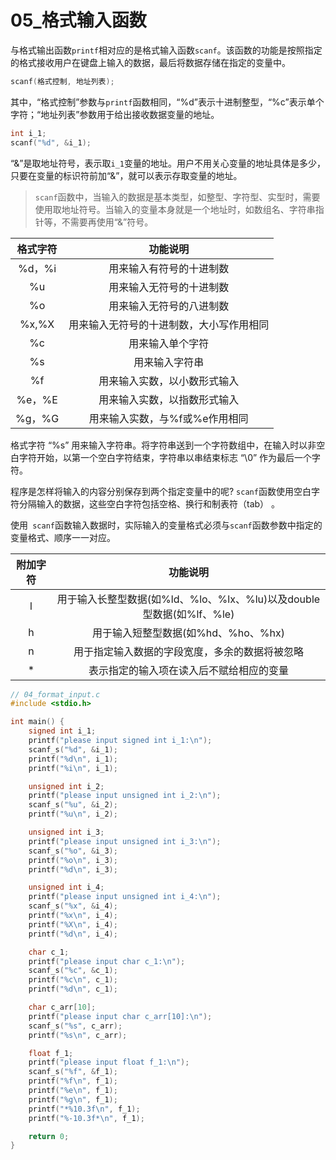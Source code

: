 # 05_格式输入函数

与格式输出函数`printf`相对应的是格式输入函数`scanf`。该函数的功能是按照指定的格式接收用户在键盘上输入的数据，最后将数据存储在指定的变量中。

```C
scanf(格式控制, 地址列表);
```

其中，“格式控制”参数与`printf`函数相同，“%d”表示十进制整型，“%c”表示单个字符；“地址列表”参数用于给出接收数据变量的地址。

```C
int i_1;
scanf("%d", &i_1);
```

“&”是取地址符号，表示取`i_1`变量的地址。用户不用关心变量的地址具体是多少，只要在变量的标识符前加“&”，就可以表示存取变量的地址。

> `scanf`函数中，当输入的数据是基本类型，如整型、字符型、实型时，需要使用取地址符号。当输入的变量本身就是一个地址时，如数组名、字符串指针等，不需要再使用“&”符号。

| 格式字符 |                 功能说明                 |
| :------: | :--------------------------------------: |
|  %d，%i  |         用来输入有符号的十进制数         |
|    %u    |         用来输入无符号的十进制数         |
|    %o    |         用来输入无符号的八进制数         |
|  %x,%X   | 用来输入无符号的十进制数，大小写作用相同 |
|    %c    |             用来输入单个字符             |
|    %s    |              用来输入字符串              |
|    %f    |       用来输入实数，以小数形式输入       |
|  %e，%E  |       用来输入实数，以指数形式输入       |
|  %g，%G  |      用来输入实数，与%f或%e作用相同      |

格式字符 “%s” 用来输入字符串。将字符串送到一个字符数组中，在输入时以非空白字符开始，以第一个空白字符结束，字符串以串结束标志 “\0” 作为最后一个字符。

程序是怎样将输入的内容分别保存到两个指定变量中的呢? `scanf`函数使用空白字符分隔输入的数据，这些空白字符包括空格、换行和制表符（tab） 。

使用` scanf`函数输入数据时，实际输入的变量格式必须与`scanf`函数参数中指定的变量格式、顺序一一对应。

| 附加字符 |                           功能说明                           |
| :------: | :----------------------------------------------------------: |
|    l     | 用于输入长整型数据(如%ld、%lo、%lx、%lu)以及double型数据(如%lf、%le) |
|    h     |             用于输入短整型数据(如%hd、%ho、%hx)              |
|    n     |        用于指定输入数据的字段宽度，多余的数据将被忽略        |
|    *     |           表示指定的输入项在读入后不赋给相应的变量           |

```c
// 04_format_input.c
#include <stdio.h>

int main() {
    signed int i_1;
    printf("please input signed int i_1:\n");
    scanf_s("%d", &i_1);
    printf("%d\n", i_1);
    printf("%i\n", i_1);

    unsigned int i_2;
    printf("please input unsigned int i_2:\n");
    scanf_s("%u", &i_2);
    printf("%u\n", i_2);

    unsigned int i_3;
    printf("please input unsigned int i_3:\n");
    scanf_s("%o", &i_3);
    printf("%o\n", i_3);
    printf("%d\n", i_3);

    unsigned int i_4;
    printf("please input unsigned int i_4:\n");
    scanf_s("%x", &i_4);
    printf("%x\n", i_4);
    printf("%X\n", i_4);
    printf("%d\n", i_4);

    char c_1;
    printf("please input char c_1:\n");
    scanf_s("%c", &c_1);
    printf("%c\n", c_1);
    printf("%d\n", c_1);

    char c_arr[10];
    printf("please input char c_arr[10]:\n");
    scanf_s("%s", c_arr);
    printf("%s\n", c_arr);

    float f_1;
    printf("please input float f_1:\n");
    scanf_s("%f", &f_1);
    printf("%f\n", f_1);
    printf("%e\n", f_1);
    printf("%g\n", f_1);
    printf("*%10.3f\n", f_1);
    printf("%-10.3f*\n", f_1);

    return 0;
}
```

